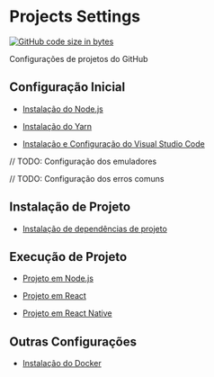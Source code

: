 # Projects Settings

[![GitHub code size in bytes](https://img.shields.io/github/languages/code-size/badges/shields.svg)](https://github.com/osvaldokalvaitir/projects-settings)

Configurações de projetos do GitHub

## Configuração Inicial

- [Instalação do Node.js](nodejs/nodejs.md)

- [Instalação do Yarn](yarn/yarn.md)

- [Instalação e Configuração do Visual Studio Code](visual-studio-code/visual-studio-code.md)

// TODO: Configuração dos emuladores

// TODO: Configuração dos erros comuns

## Instalação de Projeto

- [Instalação de dependências de projeto](nodejs/nodejs.md)

## Execução de Projeto

- [Projeto em Node.js](nodejs/nodejs.md)

- [Projeto em React](nodejs/libs/create-react-app.md)

- [Projeto em React Native](nodejs/libs/react-native.md)

## Outras Configurações

- [Instalação do Docker](docker/docker.md)
